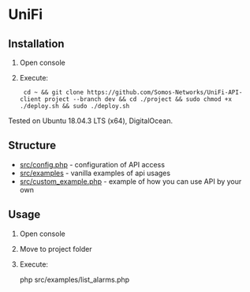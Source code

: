 # UniFi

## Installation

1. Open console
1. Execute:

        cd ~ && git clone https://github.com/Somos-Networks/UniFi-API-client project --branch dev && cd ./project && sudo chmod +x ./deploy.sh && sudo ./deploy.sh
        
Tested on Ubuntu 18.04.3 LTS (x64), DigitalOcean.


## Structure

  * [src/config.php](src/config.php) - configuration of API access
  * [src/examples](src/examples) - vanilla examples of api usages
  * [src/custom_example.php](src/custom_example.php) - example of how you can use API by your own


## Usage

  1. Open console
  1. Move to project folder
  1. Execute:
  
        php src/examples/list_alarms.php
